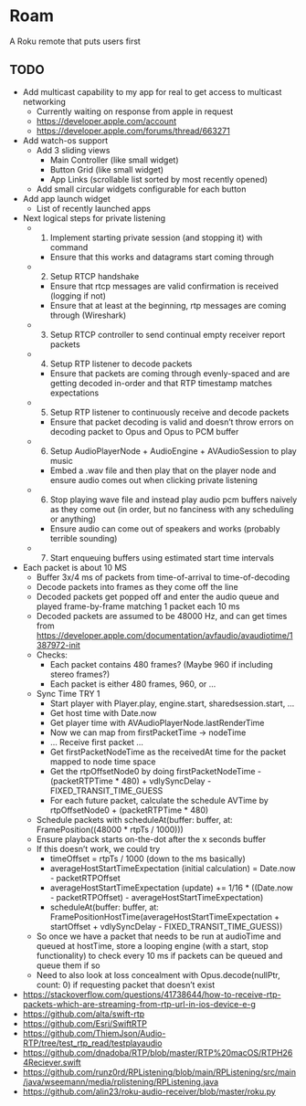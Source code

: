 # Roam

A Roku remote that puts users first

## TODO

- Add multicast capability to my app for real to get access to multicast networking
    - Currently waiting on response from apple in request
    - https://developer.apple.com/account 
    - https://developer.apple.com/forums/thread/663271 
- Add watch-os support
    - Add 3 sliding views
        - Main Controller (like small widget)
        - Button Grid (like small widget)
        - App Links (scrollable list sorted by most recently opened)
    - Add small circular widgets configurable for each button
- Add app launch widget
    - List of recently launched apps
- Next logical steps for private listening
    - 1. Implement starting private session (and stopping it) with command
        - Ensure that this works and datagrams start coming through
    - 2. Setup RTCP handshake
        - Ensure that rtcp messages are valid confirmation is received (logging if not)
        - Ensure that at least at the beginning, rtp messages are coming through (Wireshark)
    - 3. Setup RTCP controller to send continual empty receiver report packets
    - 4. Setup  RTP listener to decode packets
        - Ensure that packets are coming through evenly-spaced and are getting decoded in-order and that RTP timestamp matches expectations
    - 5. Setup RTP listener to continuously receive and decode packets
        - Ensure that packet decoding is valid and doesn’t throw errors on decoding packet to Opus and Opus to PCM buffer
    - 6. Setup AudioPlayerNode + AudioEngine + AVAudioSession to play music
        - Embed a .wav file and then play that on the player node and ensure audio comes out when clicking private listening 
    - 6. Stop playing wave file and instead play audio pcm buffers naively as they come out (in order, but no fanciness with any scheduling or anything)
        - Ensure audio can come out of speakers and works (probably terrible sounding)
    - 7. Start enqueuing buffers using estimated start time intervals
- Each packet is about 10 MS
    - Buffer 3x/4 ms of packets from time-of-arrival to time-of-decoding
    - Decode packets into frames as they come off the line
    - Decoded packets get popped off and enter the audio queue and played frame-by-frame matching 1 packet each 10  ms
    - Decoded packets are assumed to be 48000 Hz, and can get times from https://developer.apple.com/documentation/avfaudio/avaudiotime/1387972-init 
    - Checks:
        - Each packet contains 480 frames? (Maybe 960 if including stereo frames?)
        - Each packet is either 480 frames, 960, or …
    - Sync Time TRY 1
        - Start player with Player.play, engine.start, sharedsession.start, …
        - Get host time with Date.now
        - Get player time with AVAudioPlayerNode.lastRenderTime
        - Now we can map from firstPacketTime -> nodeTime
        - … Receive first packet …
        - Get firstPacketNodeTime as the receivedAt time for the packet mapped to node time space
        - Get the rtpOffsetNode0 by doing firstPacketNodeTime - (packetRTPTime * 480) + vdlySyncDelay - FIXED_TRANSIT_TIME_GUESS
        - For each future packet, calculate the schedule AVTime by rtpOffsetNode0  + (packetRTPTime * 480)
    - Schedule packets with scheduleAt(buffer: buffer, at: FramePosition((48000 * rtpTs / 1000)))
    - Ensure playback starts on-the-dot after the x seconds buffer
    - If this doesn’t work, we could try 
        - timeOffset = rtpTs / 1000 (down to the ms basically)
        - averageHostStartTimeExpectation (initial calculation) = Date.now - packetRTPOffset
        - averageHostStartTimeExpectation (update) += 1/16 * ((Date.now - packetRTPOffset) - averageHostStartTimeExpectation)
        - scheduleAt(buffer: buffer, at: FramePositionHostTime(averageHostStartTimeExpectation + startOffset + vdlySyncDelay - FIXED_TRANSIT_TIME_GUESS))
    - So once we have a packet that needs to be run at audioTime and queued at hostTime, store a looping engine (with a start, stop functionality) to check every 10 ms if packets can be queued and queue them if so
    - Need to also look at loss concealment with Opus.decode(nullPtr, count: 0) if requesting packet that doesn’t exist
- https://stackoverflow.com/questions/41738644/how-to-receive-rtp-packets-which-are-streaming-from-rtp-url-in-ios-device-e-g
- https://github.com/alta/swift-rtp
- https://github.com/Esri/SwiftRTP
- https://github.com/ThiemJson/Audio-RTP/tree/test_rtp_read/testplayaudio
- https://github.com/dnadoba/RTP/blob/master/RTP%20macOS/RTPH264Reciever.swift
- https://github.com/runz0rd/RPListening/blob/main/RPListening/src/main/java/wseemann/media/rplistening/RPListening.java
- https://github.com/alin23/roku-audio-receiver/blob/master/roku.py


